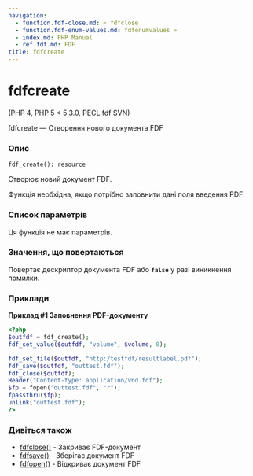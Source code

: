 ```yaml
---
navigation:
  - function.fdf-close.md: « fdfclose
  - function.fdf-enum-values.md: fdfenumvalues »
  - index.md: PHP Manual
  - ref.fdf.md: FDF
title: fdfcreate
---
```

# fdfcreate

(PHP 4, PHP 5 < 5.3.0, PECL fdf SVN)

fdfcreate — Створення нового документа FDF

### Опис

```methodsynopsis
fdf_create(): resource
```

Створює новий документ FDF.

Функція необхідна, якщо потрібно заповнити дані поля введення PDF.

### Список параметрів

Ця функція не має параметрів.

### Значення, що повертаються

Повертає дескриптор документа FDF або **`false`** у разі виникнення помилки.

### Приклади

**Приклад #1 Заповнення PDF-документу**

```php
<?php
$outfdf = fdf_create();
fdf_set_value($outfdf, "volume", $volume, 0);

fdf_set_file($outfdf, "http:/testfdf/resultlabel.pdf");
fdf_save($outfdf, "outtest.fdf");
fdf_close($outfdf);
Header("Content-type: application/vnd.fdf");
$fp = fopen("outtest.fdf", "r");
fpassthru($fp);
unlink("outtest.fdf");
?>
```

### Дивіться також

-   [fdfclose()](function.fdf-close.md) - Закриває FDF-документ
-   [fdfsave()](function.fdf-save.md) - Зберігає документ FDF
-   [fdfopen()](function.fdf-open.md) - Відкриває документ FDF
